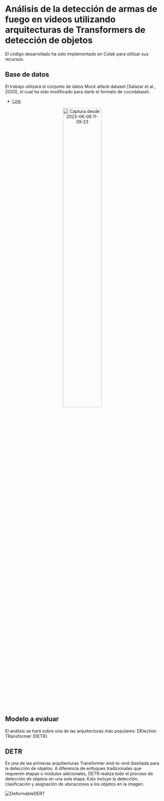 # Análisis de la detección de armas de fuego en videos utilizando arquitecturas de Transformers de detección de objetos

El código desarrollado ha sido implementado en Colab para utilizar sus recursos.

## Base de datos
El trabajo utilizará el conjunto de datos Mock attack dataset [Salazar et al., 2020], el cual ha sido modificado para darle el formato de cocodataset.
* [Link](https://drive.google.com/drive/folders/1H2DdpzPDr4Q8e0ljEt2naUcAgbhm2Tav?usp=sharing)

<div align="center">
  <img src="https://github.com/JoseArmandoChavezQuijahuaman/Proyectos/assets/100543415/3c475a2e-4228-4649-b547-a5b4bd899c15" alt="Captura desde 2023-06-08 11-39-23" style="width: 50%;">
</div>

## Modelo a evaluar
El análisis se hará sobre una de las arquitecturas más populares: DEtection TRansformer (DETR).

## DETR
Es una de las primeras arquitecturas Transformer end-to-end diseñada para la detección de objetos. A diferencia de enfoques tradicionales que requieren etapas o módulos adicionales, DETR realiza todo el proceso de detección de objetos en una sola etapa. Esto incluye la detección, clasificación y asignación de ubicaciones a los objetos en la imagen.

![DeformableDERT](https://github.com/JoseArmandoChavezQuijahuaman/Proyectos/assets/100543415/d8017cad-a9c3-4bb5-889e-10cef46e9ce2)
